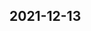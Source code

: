 
## 2021-12-13

### [<title>C API make install - RFC - XGBoost</title>](https://discuss.xgboost.ai/t/c-api-make-install/2589/6)